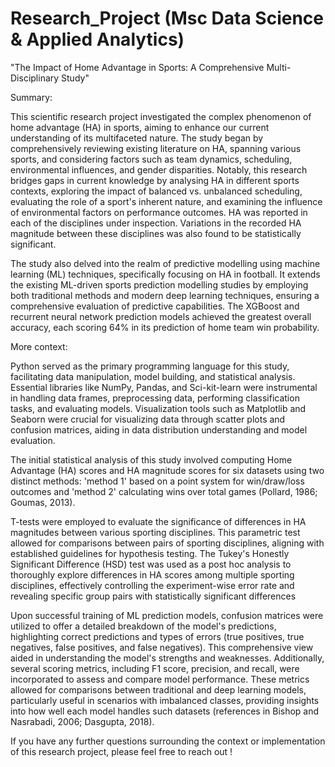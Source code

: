 # Research_Project (Msc Data Science & Applied Analytics)
"The Impact of Home Advantage in Sports: A Comprehensive Multi-Disciplinary Study" 

Summary: 

This scientific research project investigated the complex phenomenon of home advantage (HA) in sports, aiming to enhance our current understanding of its multifaceted nature. The study began by comprehensively reviewing existing literature on HA, spanning various sports, and considering factors such as team dynamics, scheduling, environmental influences, and gender disparities. Notably, this research bridges gaps in current knowledge by analysing HA in different sports contexts, exploring the impact of balanced vs. unbalanced scheduling, evaluating the role of a sport's inherent nature, and examining the influence of environmental factors on performance outcomes. HA was reported in each of the disciplines under inspection. Variations in the recorded HA magnitude between these disciplines was also found to be statistically significant.

The study also delved into the realm of predictive modelling using machine learning (ML) techniques, specifically focusing on HA in football. It extends the existing ML-driven sports prediction modelling studies by employing both traditional methods and modern deep learning techniques, ensuring a comprehensive evaluation of predictive capabilities. The XGBoost and recurrent neural network prediction models achieved the greatest overall accuracy, each scoring 64% in its prediction of home team win probability. 

More context: 

Python served as the primary programming language for this study, facilitating data manipulation, model building, and statistical analysis. Essential libraries like NumPy, Pandas, and Sci-kit-learn were instrumental in handling data frames, preprocessing data, performing classification tasks, and evaluating models. Visualization tools such as Matplotlib and Seaborn were crucial for visualizing data through scatter plots and confusion matrices, aiding in data distribution understanding and model evaluation.

The initial statistical analysis of this study involved computing Home Advantage (HA) scores and HA magnitude scores for six datasets using two distinct methods: 'method 1' based on a point system for win/draw/loss outcomes and 'method 2' calculating wins over total games (Pollard, 1986; Goumas, 2013).

T-tests were employed to evaluate the significance of differences in HA magnitudes between various sporting disciplines. This parametric test allowed for comparisons between pairs of sporting disciplines, aligning with established guidelines for hypothesis testing. The Tukey's Honestly Significant Difference (HSD) test was used as a post hoc analysis to thoroughly explore differences in HA scores among multiple sporting disciplines, effectively controlling the experiment-wise error rate and revealing specific group pairs with statistically significant differences 

Upon successful training of ML prediction models, confusion matrices were utilized to offer a detailed breakdown of the model's predictions, highlighting correct predictions and types of errors (true positives, true negatives, false positives, and false negatives). This comprehensive view aided in understanding the model's strengths and weaknesses. Additionally, several scoring metrics, including F1 score, precision, and recall, were incorporated to assess and compare model performance. These metrics allowed for comparisons between traditional and deep learning models, particularly useful in scenarios with imbalanced classes, providing insights into how well each model handles such datasets (references in Bishop and Nasrabadi, 2006; Dasgupta, 2018).

If you have any further questions surrounding the context or implementation of this research project, please feel free to reach out !

